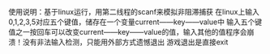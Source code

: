 使用说明：基于linux运行，用第二线程的scanf来模拟非阻滞捕获
在linux上输入0,1,2,3,5对应五个键值，储存在一个变量current——key——value中
输入五个键值之一按回车可以改变current——key——value的值，输入其他的值程序会崩溃！没有非法输入检测，只能用外部方式遗憾退出
游戏退出是直接exit
